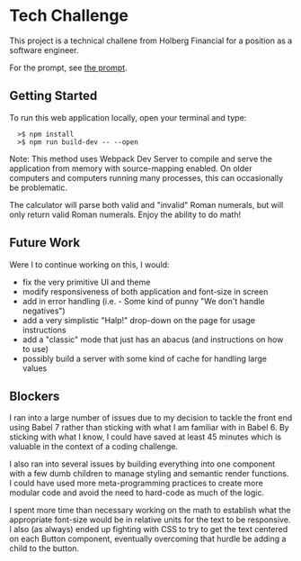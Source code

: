 # Tech Challenge

This project is a technical challene from Holberg Financial for a position as a software engineer.

For the prompt, see [the prompt](prompt.md).

## Getting Started

To run this web application locally, open your terminal and type:

```
  >$ npm install
  >$ npm run build-dev -- --open
```

Note: This method uses Webpack Dev Server to compile and serve the application from memory with source-mapping enabled. On older computers and computers running many processes, this can occasionally be problematic.

The calculator will parse both valid and "invalid" Roman numerals, but will only return valid Roman numerals. Enjoy the ability to do math!

## Future Work

Were I to continue working on this, I would:

- fix the very primitive UI and theme
- modify responsiveness of both application and font-size in screen
- add in error handling (i.e. - Some kind of punny "We don't handle negatives")
- add a very simplistic "Halp!" drop-down on the page for usage instructions
- add a "classic" mode that just has an abacus (and instructions on how to use)
- possibly build a server with some kind of cache for handling large values

## Blockers

I ran into a large number of issues due to my decision to tackle the front end using Babel 7 rather than sticking with what I am familiar with in Babel 6. By sticking with what I know, I could have saved at least 45 minutes which is valuable in the context of a coding challenge.

I also ran into several issues by building everything into one component with a few dumb children to manage styling and semantic render functions. I could have used more meta-programming practices to create more modular code and avoid the need to hard-code as much of the logic.

I spent more time than necessary working on the math to establish what the appropriate font-size would be in relative units for the text to be responsive. I also (as always) ended up fighting with CSS to try to get the text centered on each Button component, eventually overcoming that hurdle be adding a child to the button.
